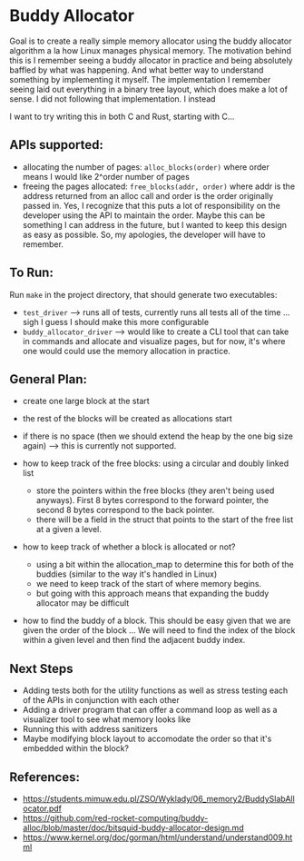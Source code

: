 # Buddy Allocator
Goal is to create a really simple memory allocator using the buddy allocator algorithm a la how Linux manages physical memory. The motivation behind this is I remember seeing a buddy allocator in practice and being absolutely baffled by what was happening. And what better way to understand something by implementing it myself. The implementation I remember seeing laid out everything in a binary tree layout, which does make a lot of sense. I did not following that implementation. I instead

I want to try writing this in both C and Rust, starting with C... 

## APIs supported:
- allocating the number of pages: `alloc_blocks(order)` where order means I would like 2^order number of pages
- freeing the pages allocated: `free_blocks(addr, order)` where addr is the address returned from an alloc call and order is the order originally passed in. Yes, I recognize that this puts a lot of responsibility on the developer using the API to maintain the order. Maybe this can be something I can address in the future, but I wanted to keep this design as easy as possible. So, my apologies, the developer will have to remember.  

## To Run: 
Run `make` in the project directory, that should generate two executables:
- `test_driver` --> runs all of tests, currently runs all tests all of the time ... sigh I guess I should make this more configurable
- `buddy_allocator_driver` --> would like to create a CLI tool that can take in commands and allocate and visualize pages, but for now, it's where one would could use the memory allocation in practice.

## General Plan:
- create one large block at the start 
- the rest of the blocks will be created as allocations start
- if there is no space (then we should extend the heap by the one big size again) --> this is currently not supported.

- how to keep track of the free blocks: using a circular and doubly linked list 
    - store the pointers within the free blocks (they aren't being used anyways). First 8 bytes correspond to the forward pointer, the second 8 bytes correspond to the back pointer.
    - there will be a field in the struct that points to the start of the free list at a given a level.
- how to keep track of whether a block is allocated or not? 
    - using a bit within the allocation_map to determine this for both of the buddies (similar to the way it's handled in Linux)
    - we need to keep track of the start of where memory begins. 
    - but going with this approach means that expanding the buddy allocator may be difficult 
- how to find the buddy of a block. This should be easy given that we are given the order of the block ... We will need to find the index of the block within a given level and then find the adjacent buddy index.  

## Next Steps
- Adding tests both for the utility functions as well as stress testing each of the APIs in conjunction with each other
- Adding a driver program that can offer a command loop as well as a visualizer tool to see what memory looks like 
- Running this with address sanitizers
- Maybe modifying block layout to accomodate the order so that it's embedded within the block? 

## References: 
- https://students.mimuw.edu.pl/ZSO/Wyklady/06_memory2/BuddySlabAllocator.pdf
- https://github.com/red-rocket-computing/buddy-alloc/blob/master/doc/bitsquid-buddy-allocator-design.md
- https://www.kernel.org/doc/gorman/html/understand/understand009.html
